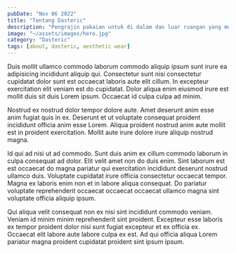 ```yaml
---
pubDate: "Nov 06 2022"
title: "Tentang Dasteric"
description: "Pengrajin pakaian untuk di dalam dan luar ruangan yang memprioritaskan kenyamanan pemakainya."
image: "~/assets/images/hero.jpg"
category: "Dasteric"
tags: [about, dasteric, aesthetic wear]
---
```


Duis mollit ullamco commodo laborum commodo aliquip ipsum sunt irure ea adipisicing incididunt aliquip qui. Consectetur sunt nisi consectetur cupidatat dolor sunt est occaecat laboris aute elit cillum. In excepteur exercitation elit veniam est do cupidatat. Dolor aliqua enim eiusmod irure est mollit duis sit duis Lorem ipsum. Occaecat id culpa culpa ad minim.

Nostrud ex nostrud dolor tempor dolore aute. Amet deserunt anim esse anim fugiat quis in ex. Deserunt et ut voluptate consequat proident incididunt officia anim esse Lorem. Aliqua proident nostrud anim aute mollit est in proident exercitation. Mollit aute irure dolore irure aliquip nostrud magna.

Id qui ad nisi ut ad commodo. Sunt duis anim ex cillum commodo laborum in culpa consequat ad dolor. Elit velit amet non do duis enim. Sint laborum est est occaecat do magna pariatur qui exercitation incididunt deserunt nostrud ullamco duis. Voluptate cupidatat irure officia consectetur occaecat tempor. Magna ex laboris enim non et in labore aliqua consequat. Do pariatur voluptate reprehenderit occaecat occaecat occaecat ullamco magna sint voluptate officia aliquip ipsum.

Qui aliqua velit consequat non ex nisi sint incididunt commodo veniam. Veniam id minim minim reprehenderit sint proident. Excepteur esse laboris ex tempor proident dolor nisi sunt fugiat excepteur et ex officia ex. Occaecat elit labore aute labore culpa ex est. Ad qui officia aliqua Lorem pariatur magna proident cupidatat proident sint ipsum ipsum.